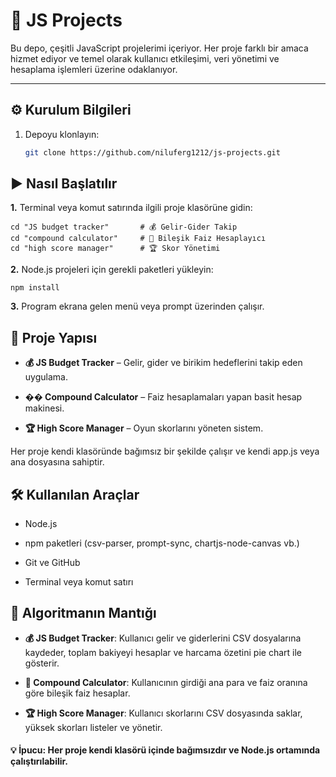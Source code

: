 # 🚀 JS Projects

Bu depo, çeşitli JavaScript projelerimi içeriyor. Her proje farklı bir amaca hizmet ediyor ve temel olarak kullanıcı etkileşimi, veri yönetimi ve hesaplama işlemleri üzerine odaklanıyor.

---

## ⚙️ Kurulum Bilgileri

1. Depoyu klonlayın:
   ```bash
   git clone https://github.com/niluferg1212/js-projects.git

## ▶️ Nasıl Başlatılır

**1.** Terminal veya komut satırında ilgili proje klasörüne gidin:

````
cd "JS budget tracker"       # 💰 Gelir-Gider Takip
cd "compound calculator"     # 🧮 Bileşik Faiz Hesaplayıcı
cd "high score manager"      # 🏆 Skor Yönetimi
````
**2.** Node.js projeleri için gerekli paketleri yükleyin:

````
npm install
````

**3.** Program ekrana gelen menü veya prompt üzerinden çalışır.

## 📁 Proje Yapısı

* **💰 JS Budget Tracker** – Gelir, gider ve birikim hedeflerini takip eden uygulama.

* **�� Compound Calculator** – Faiz hesaplamaları yapan basit hesap makinesi.

* **🏆 High Score Manager** – Oyun skorlarını yöneten sistem.

Her proje kendi klasöründe bağımsız bir şekilde çalışır ve kendi app.js veya ana dosyasına sahiptir.

## 🛠️ Kullanılan Araçlar

* Node.js

* npm paketleri (csv-parser, prompt-sync, chartjs-node-canvas vb.)

* Git ve GitHub

* Terminal veya komut satırı

## 🧠 Algoritmanın Mantığı

* **💰 JS Budget Tracker**: Kullanıcı gelir ve giderlerini CSV dosyalarına kaydeder, toplam bakiyeyi hesaplar ve harcama özetini pie chart ile gösterir.

* **🧮 Compound Calculator**: Kullanıcının girdiği ana para ve faiz oranına göre bileşik faiz hesaplar.

* **🏆 High Score Manager**: Kullanıcı skorlarını CSV dosyasında saklar, yüksek skorları listeler ve yönetir.

#### 💡 **İpucu**: Her proje kendi klasörü içinde bağımsızdır ve Node.js ortamında çalıştırılabilir.
